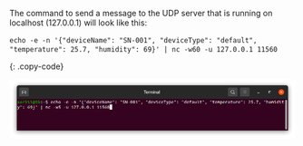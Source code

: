 The command to send a message to the UDP server that is running on localhost (127.0.0.1) will look like this:

```shell
echo -e -n '{"deviceName": "SN-001", "deviceType": "default", "temperature": 25.7, "humidity": 69}' | nc -w60 -u 127.0.0.1 11560
```
{: .copy-code}

![image](/images/user-guide/integrations/udp/terminal-json.png)